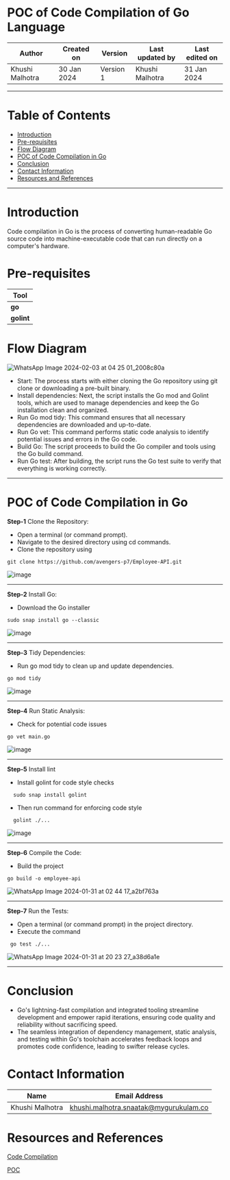 # POC of Code Compilation of Go Language

|   Author        |  Created on   |  Version   | Last updated by  | Last edited on |
| --------------- | --------------| -----------|----------------- | -------------- |
| Khushi Malhotra |  30 Jan 2024  |  Version 1 | Khushi Malhotra  | 31 Jan 2024    |
***
# Table of Contents
- [Introduction](https://github.com/avengers-p7/Documentation/blob/main/Application_CI/Design/05-%20GoLang%20CI%20Checks/Code_compilation-go.md#introduction)
- [Pre-requisites](https://github.com/avengers-p7/Documentation/blob/main/Application_CI/Design/05-%20GoLang%20CI%20Checks/Code_compilation-go.md#pre-requisites)
- [Flow Diagram](https://github.com/avengers-p7/Documentation/blob/main/Application_CI/Design/05-%20GoLang%20CI%20Checks/Code_compilation-go.md#flow-diagram)
- [POC of Code Compilation in Go](https://github.com/avengers-p7/Documentation/blob/main/Application_CI/Design/05-%20GoLang%20CI%20Checks/Code_compilation-go.md#poc-of-code-compilation-in-go)
- [Conclusion](https://github.com/avengers-p7/Documentation/blob/main/Application_CI/Design/05-%20GoLang%20CI%20Checks/Code_compilation-go.md#conclusion)
- [Contact Information](https://github.com/avengers-p7/Documentation/blob/main/Application_CI/Design/05-%20GoLang%20CI%20Checks/Code_compilation-go.md#contact-information)
- [Resources and References](https://github.com/avengers-p7/Documentation/blob/main/Application_CI/Design/05-%20GoLang%20CI%20Checks/Code_compilation-go.md#resources-and-references)
***
# Introduction
Code compilation in Go is the process of converting human-readable Go source code into machine-executable code that can run directly on a computer's hardware. 

# Pre-requisites

| **Tool** | 
| -------- | 
| **go** | 
| **golint**|

# Flow Diagram
![WhatsApp Image 2024-02-03 at 04 25 01_2008c80a](https://github.com/avengers-p7/Documentation/assets/156056460/c474bd3c-11c6-4391-b9bd-c8c5e0325503)

- Start: The process starts with either cloning the Go repository using git clone or downloading a pre-built binary.
- Install dependencies: Next, the script installs the Go mod and Golint tools, which are used to manage dependencies and keep the Go installation clean and organized.
- Run Go mod tidy: This command ensures that all necessary dependencies are downloaded and up-to-date.
- Run Go vet: This command performs static code analysis to identify potential issues and errors in the Go code.
- Build Go: The script proceeds to build the Go compiler and tools using the Go build command.
- Run Go test: After building, the script runs the Go test suite to verify that everything is working correctly.

***
# POC of Code Compilation in Go

**Step-1** Clone the Repository:

- Open a terminal (or command prompt).
- Navigate to the desired directory using cd commands.
- Clone the repository using 

``` shell 
git clone https://github.com/avengers-p7/Employee-API.git
```
![image](https://github.com/avengers-p7/Documentation/assets/156056460/04b674e8-b3d8-4f6e-9b03-c39271c69d23)
***
**Step-2** Install Go:

- Download the Go installer 
``` shell
sudo snap install go --classic
```
![image](https://github.com/avengers-p7/Documentation/assets/156056460/c7ce4925-86fb-4b5c-8dc3-933b4e706c37)
***
**Step-3** Tidy Dependencies:

- Run go mod tidy to clean up and update dependencies.
``` shell
go mod tidy
```
![image](https://github.com/avengers-p7/Documentation/assets/156056460/fa3176fc-5528-444c-b325-c38218ffe4bf)
***
**Step-4** Run Static Analysis:

- Check for potential code issues
 ``` shell
go vet main.go
```
![image](https://github.com/avengers-p7/Documentation/assets/156056460/be03aea3-21a5-4be1-bb25-38075ee6a04d)
***
**Step-5** Install lint
- Install golint for code style checks
``` shell
  sudo snap install golint
```
- Then run command for enforcing code style
``` shell
  golint ./...
```

![image](https://github.com/avengers-p7/Documentation/assets/156056460/1e1157c1-fc50-47a5-bdfa-9aa25e16c214)
***
**Step-6** Compile the Code:
- Build the project
``` shell
go build -o employee-api
```
![WhatsApp Image 2024-01-31 at 02 44 17_a2bf763a](https://github.com/avengers-p7/Documentation/assets/156056460/8957a7ce-e4a7-4c1e-87b4-cdc96bfe3283)
***

**Step-7** Run the Tests:
- Open a terminal (or command prompt) in the project directory.
- Execute the command
```shell
 go test ./...
```
![WhatsApp Image 2024-01-31 at 20 23 27_a38d6a1e](https://github.com/avengers-p7/Documentation/assets/156056460/8feab0ce-55c4-44fa-b581-9bf9f98e279c)
***
# Conclusion
- Go's lightning-fast compilation and integrated tooling streamline development and empower rapid iterations, ensuring code quality and reliability without sacrificing speed.
- The seamless integration of dependency management, static analysis, and testing within Go's toolchain accelerates feedback loops and promotes code confidence, leading to swifter release cycles.

# Contact Information
| Name            | Email Address                        |
|-----------------|--------------------------------------|
| Khushi Malhotra | khushi.malhotra.snaatak@mygurukulam.co |

# Resources and References
[Code Compilation](https://github.com/avengers-p7/Documentation/blob/main/Application_CI/Design/05-%20GoLang%20CI%20Checks/Code_Compilation_GoLang.md) 

[POC](https://blog.jetbrains.com/go/2022/11/22/comprehensive-guide-to-testing-in-go/)
